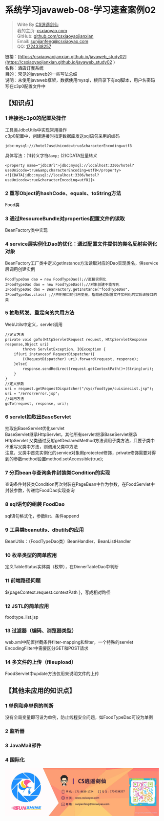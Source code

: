 # 系统学习javaweb-08-学习速查案例02

> Write By [CS逍遥剑仙](http://home.ustc.edu.cn/~cssjf/)   
> 我的主页: [csxiaoyao.com](https://csxiaoyao.com)   
> GitHub: [github.com/csxiaoyaojianxian](https://github.com/csxiaoyaojianxian)   
> Email: [sunjianfeng@csxiaoyao.com](mailto:sunjianfeng@csxiaoyao.com)  
> QQ: [1724338257](http://wpa.qq.com/msgrd?uin=1724338257&site=qq&menu=yes)


链接：[https://csxiaoyaojianxian.github.io/javaweb_study02](https://csxiaoyaojianxian.github.io/javaweb_study02 )   
名称：酒店订餐系统  
目的：常见的javaweb的一些写法总结  
说明：未使用javaweb框架，数据使用mysql，根目录下有sql脚本，用户名密码写在c3p0配置文件中
## 【知识点】 
### 1 连接池c3p0的配置及操作
工具类JdbcUtils中实现常用操作  
c3p0配置中，创建连接时指定数据库发送sql语句采用的编码
```
jdbc:mysql:///hotel?useUnicode=true&characterEncoding=utf8
```
具体写法：(1)转义字符``&amp;`` (2)CDATA批量转义
```
<property name="jdbcUrl">jdbc:mysql://localhost:3306/hotel?useUnicode=true&amp;characterEncoding=utf8</property>
<![CDATA[jdbc:mysql://localhost:3306/hotel?useUnicode=true&characterEncoding=utf8]]>
```
### 2 重写Object的hashCode、equals、toString方法
Food类
### 3 通过ResourceBundle对properties配置文件的读取
BeanFactory类中实现
### 4 service层实例化Dao的优化：通过配置文件提供的类名反射实例化对象
BeanFactory工厂类中定义getInstance方法读取对应的Dao实现类名，供service层调用创建实例
```
FoodTypeDao dao = new FoodTypeDao();//直接实例化
IFoodTypeDao dao = new FoodTypeDao();//对象创建不能写死
IFoodTypeDao dao = BeanFactory.getInstance("foodTypeDao", IFoodTypeDao.class) ;//声明接口的引用变量，指向通过配置文件实例化的实现该接口的类
```
### 5 抽取转发、重定向的共用方法
WebUtils中定义，servlet调用
```
//定义方法
private void goTo(HttpServletRequest request, HttpServletResponse response,Object uri)
		throws ServletException, IOException {
	if(uri instanceof RequestDispatcher){
		((RequestDispatcher) uri).forward(request, response);
	}else{
		response.sendRedirect(request.getContextPath()+(String)uri);
	}
}
//定义参数
uri = request.getRequestDispatcher("/sys/foodtype/cuisineList.jsp");
uri = "/error/error.jsp";
//调用方法
goTo(request, response, uri);
```
### 6 servlet抽取出BaseServlet
抽取出BaseServlet优化servlet  
BaseServlet继承HttpServlet，其他所有servlet继承BaseServlet继承HttpServlet
父类通过反射getDeclaredMethod方法调用子类方法，只要子类中不重写父类中方法，则调用父类中方法  
注意，父类中首先实例化的service对象用protected修饰，private修饰需要对得到的参数method设置method.setAccessible(true);
### 7 分页bean与查询条件封装类Condition的实现
查询条件封装类Condition再次封装在PageBean中作为参数，在FoodServlet中封装参数，传递给FoodDao实现查询
### 8 sql语句的组装 FoodDao
sql语句格式化，参数list、条件append
### 9 工具类beanutils、dbutils的应用
BeanUtils：（FoodTypeDao类）BeanHandler、BeanListHandler
### 10 枚举类型的简单应用
定义TableStatus实体类（枚举），在DinnerTableDao中判断
### 11 前端路径问题
${pageContext.request.contextPath }，写成相对路径
### 12 JSTL的简单应用
foodtype_list.jsp
### 13 过滤器（编码、浏览器类型）
web.xml中配置拦截条件filter-mapping和filter，一个特殊的servlet
EncodingFilter中需要区分GET和POST请求
### 14 多文件的上传（fileupload）
FoodServlet中update方法仅用来说明文件的上传
## 【其他未应用的知识点】
### 1 单例和非单例的判断
没有全局变量即可设为单例，防止线程安全问题，如FoodTypeDao可设为单例
### 2 监听器
### 3 JavaMail邮件
### 4 国际化


![sign](https://raw.githubusercontent.com/csxiaoyaojianxian/ImageHosting/master/img/sign.jpg)